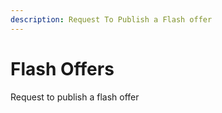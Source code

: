 ```yaml
---
description: Request To Publish a Flash offer
---
```


# Flash Offers

Request to publish a flash offer&#x20;
